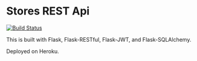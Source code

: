 # Stores REST Api
[![Build Status](https://app.travis-ci.com/wojtekby/stores-rest-api-test.svg?branch=master)](https://app.travis-ci.com/wojtekby/stores-rest-api-test)

This is built with Flask, Flask-RESTful, Flask-JWT, and Flask-SQLAlchemy.

Deployed on Heroku.
